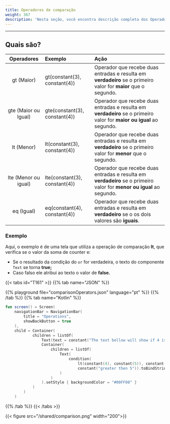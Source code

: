```yaml
---
title: Operadores de comparação
weight: 367
description: 'Nesta seção, você encontra descrição completa dos Operadores de Comparação.'
---
```


---

## Quais são? 

<table>
  <thead>
    <tr>
      <th style="text-align:center">Operadores</th>
      <th style="text-align:left">Exemplo</th>
      <th style="text-align:left">A&#xE7;&#xE3;o</th>
    </tr>
  </thead>
  <tbody>
    <tr>
      <td style="text-align:center">
        gt
        (Maior)
      </td>
      <td style="text-align:left">gt(constant(3), constant(4))</td>
      <td style="text-align:left">Operador que recebe duas entradas e resulta em <strong>verdadeiro</strong> se o primeiro
        valor for <strong>maior</strong> que o segundo.</td>
    </tr>
    <tr>
      <td style="text-align:center">
        gte
        (Maior ou Igual)
      </td>
      <td style="text-align:left">gte(constant(3), constant(4))</td>
      <td style="text-align:left">Operador que recebe duas entradas e resulta em <strong>verdadeiro</strong> se o primeiro
        valor for <strong>maior ou igual</strong> ao segundo.</td>
    </tr>
    <tr>
      <td style="text-align:center">
        lt
        (Menor)
      </td>
      <td style="text-align:left">lt(constant(3), constant(4))</td>
      <td style="text-align:left">Operador que recebe duas entradas e resulta em <strong>verdadeiro</strong> se o primeiro
        valor for <strong>menor</strong> que o segundo.</td>
    </tr>
    <tr>
      <td style="text-align:center">
        lte
        (Menor ou igual)
      </td>
      <td style="text-align:left">lte(constant(3), constant(4))</td>
      <td style="text-align:left">Operador que recebe duas entradas e resulta em <strong>verdadeiro</strong> se o primeiro
        valor for <strong>menor ou igual</strong> ao segundo.</td>
    </tr>
    <tr>
      <td style="text-align:center">
        eq
        (Igual)
      </td>
      <td style="text-align:left">eq(constant(4), constant(4))</td>
      <td style="text-align:left">Operador que recebe duas entradas e resulta em <strong>verdadeiro</strong> se o os
        dois valores s&#xE3;o <strong>iguais</strong>.</td>
    </tr>
  </tbody>
</table>

### Exemplo

Aqui, o exemplo é de uma tela que utiliza a operação de comparação **lt**, que verifica se o valor da soma de counter e:

* Se o resultado da condição do `or` for verdadeira, o texto do componente `Text` se torna **true;**
* Caso falso ele atribui ao texto o valor de **false.**

{{< tabs id="T161" >}}
{{% tab name="JSON" %}}
<!-- json-playground:comparisonOperators.json
{
   "_beagleComponent_":"beagle:screenComponent",
   "navigationBar":{
      "title":"Operations",
      "showBackButton":true
   },
   "child":{
      "_beagleComponent_":"beagle:container",
      "children":[
         {
            "_beagleComponent_":"beagle:text",
            "text":"The text bellow will show if 4 is below 5 or not"
         },
         {
            "_beagleComponent_":"beagle:text",
            "text":"@{condition(lt(4, 5), 'less then 5', 'greater then 5')}",
            "style":{
               "backgroundColor":"#00FF00"
            }
         }
      ]
   }
}
-->
{{% playground file="comparisonOperators.json" language="pt" %}}
{{% /tab %}}
{{% tab name="Kotlin" %}}
```kotlin
fun screen() = Screen(
    navigationBar = NavigationBar(
        title = "Operations",
        showBackButton = true
    ),
    child = Container(
            children = listOf(
                Text(text = constant("The text bellow will show if 4 is below 5 or not")),
                Container(
                    children = listOf(
                        Text(
                            condition(
                                lt(constant(4), constant(5)), constant("less then 5"),
                                constant("greater then 5")).toBindString()
                        )
                    )
                ).setStyle { backgroundColor = "#00FF00" }
            )
        )
    )
```
{{% /tab %}}
{{< /tabs >}}

{{< figure src="/shared/comparison.png" width="200">}}

